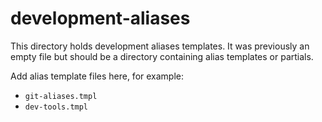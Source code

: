 # development-aliases

This directory holds development aliases templates. It was previously an empty file but should be a directory containing alias templates or partials.

Add alias template files here, for example:
- `git-aliases.tmpl`
- `dev-tools.tmpl`